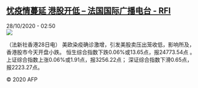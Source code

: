 <!--1603860904000-->
[忧疫情蔓延 港股开低 – 法国国际广播电台 - RFI](http://www.rfi.fr//cn/contenu/20201028-%E5%BF%A7%E7%96%AB%E6%83%85%E8%94%93%E5%BB%B6-%E6%B8%AF%E8%82%A1%E5%BC%80%E4%BD%8E)
------

<div>28/10/2020 - 02:50</div><img src="https://s.rfi.fr/media/display/7b173738-18c1-11eb-a784-005056bff430/w:310/p:16x9/eco0003b.201028095002.jpg"><div class="t-content__body u-clearfix"><p>（法新社香港28日电）    美欧染疫确诊激增，引发美股卖压出笼收低，影响所及，香港股市今天开盘小跌。                                                                                       恒生综合指数下跌0.06%或13.65点，报24773.54点    。                                                                                                          上证综合指数上涨0.06%或1.91点，报3256.22点；    深证综合指数下滑0.65点，报2223.27点。</p><p class="t-copyright">© 2020 AFP</p>        </div>
